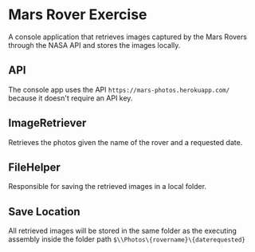 # Mars Rover Exercise
A console application that retrieves images captured by the Mars Rovers through the NASA API and stores the images locally.

## API 
The console app uses the API ` https://mars-photos.herokuapp.com/ ` because it doesn't require an API key.

## ImageRetriever
Retrieves the photos given the name of the rover and a requested date.

## FileHelper
Responsible for saving the retrieved images in a local folder.

## Save Location
All retrieved images will be stored in the same folder as the executing assembly inside the folder path ` $\\Photos\{rovername}\{daterequested} `
